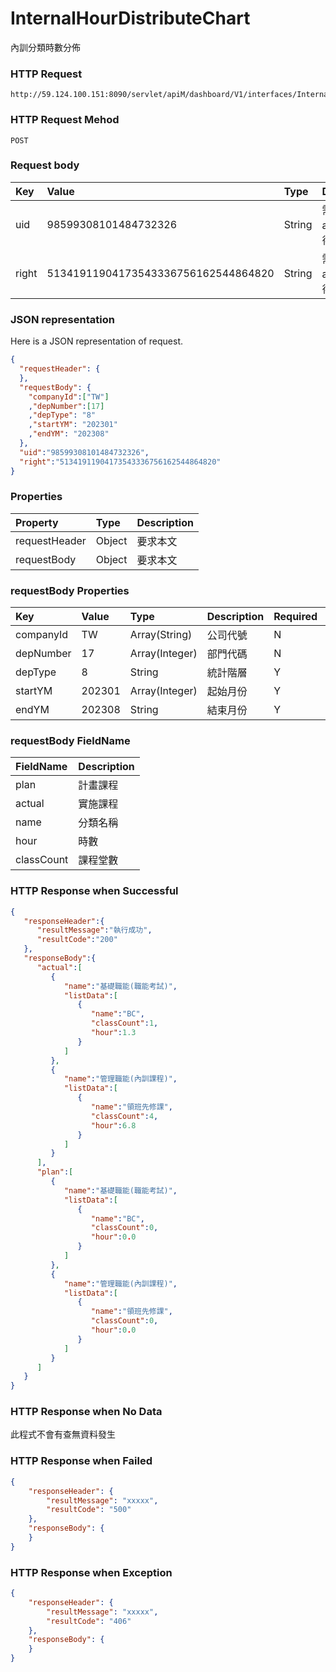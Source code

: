 # InternalHourDistributeChart
內訓分類時數分佈

### HTTP Request
```
http://59.124.100.151:8090/servlet/apiM/dashboard/V1/interfaces/InternalTrain/InternalHourDistributeChart
```

### HTTP Request Mehod
```
POST
```

### Request body
| Key | Value | Type | Description |
|:----------|:-------------|:-----|:------------|
| uid | 98599308101484732326 | String | 需透過apiLogin取得
| right | 51341911904173543336756162544864820 | String | 需透過apiLogin取得 |

### JSON representation
Here is a JSON representation of request.
```json
{
  "requestHeader": {
  },
  "requestBody": {
    "companyId":["TW"]
    ,"depNumber":[17]
    ,"depType": "8"
    ,"startYM": "202301"
    ,"endYM": "202308"
  },
  "uid":"98599308101484732326",
  "right":"51341911904173543336756162544864820"
}
```

### Properties
| Property | Type | Description |
|:---------|:-----|:------------|
| requestHeader | Object | 要求本文 |
| requestBody | Object | 要求本文 |

### requestBody Properties
| Key | Value | Type | Description | Required | Format |
|:----------|:-------------|:-----|:------------|:------------|:------------|
| companyId | TW | Array(String) | 公司代號 | N | n/a |
| depNumber | 17 | Array(Integer) | 部門代碼 | N | n/a |
| depType | 8 | String| 統計階層 | Y | n/a |
| startYM | 202301 | Array(Integer) | 起始月份 | Y | YYYYmm |
| endYM | 202308 | String | 結束月份 | Y | YYYYmm |

### requestBody FieldName
| FieldName | Description |
|:----------|:-------------|
| plan | 計畫課程 |
| actual | 實施課程 |
| name | 分類名稱 |
| hour | 時數 |
| classCount | 課程堂數 |

### HTTP Response when Successful
```json
{
   "responseHeader":{
      "resultMessage":"執行成功",
      "resultCode":"200"
   },
   "responseBody":{
      "actual":[
         {
            "name":"基礎職能(職能考試)",
            "listData":[
               {
                  "name":"BC",
                  "classCount":1,
                  "hour":1.3
               }
            ]
         },
         {
            "name":"管理職能(內訓課程)",
            "listData":[
               {
                  "name":"領班先修課",
                  "classCount":4,
                  "hour":6.8
               }
            ]
         }
      ],
      "plan":[
         {
            "name":"基礎職能(職能考試)",
            "listData":[
               {
                  "name":"BC",
                  "classCount":0,
                  "hour":0.0
               }
            ]
         },
         {
            "name":"管理職能(內訓課程)",
            "listData":[
               {
                  "name":"領班先修課",
                  "classCount":0,
                  "hour":0.0
               }
            ]
         }
      ]
   }
}
```

### HTTP Response when No Data
此程式不會有查無資料發生

### HTTP Response when Failed
```json
{
    "responseHeader": {
        "resultMessage": "xxxxx",
        "resultCode": "500"
    },
    "responseBody": {
    }
}
```

### HTTP Response when Exception
```json
{
    "responseHeader": {
        "resultMessage": "xxxxx",
        "resultCode": "406"
    },
    "responseBody": {
    }
}
```
